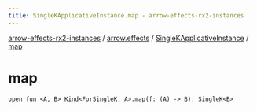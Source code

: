 ```yaml
---
title: SingleKApplicativeInstance.map - arrow-effects-rx2-instances
---
```


[arrow-effects-rx2-instances](../../index.html) / [arrow.effects](../index.html) / [SingleKApplicativeInstance](index.html) / [map](./map.html)

# map

`open fun <A, B> Kind<ForSingleK, `[`A`](map.html#A)`>.map(f: (`[`A`](map.html#A)`) -> `[`B`](map.html#B)`): SingleK<`[`B`](map.html#B)`>`